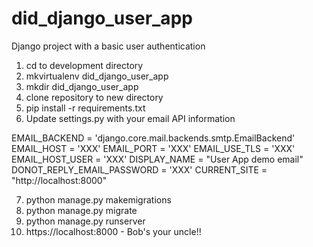 # did_django_user_app
Django project with a basic user authentication

1) cd to development directory
2) mkvirtualenv did_django_user_app
3) mkdir did_django_user_app
4) clone repository to new directory
5) pip install -r requirements.txt
6) Update settings.py with your email API information

EMAIL_BACKEND = 'django.core.mail.backends.smtp.EmailBackend'
EMAIL_HOST = 'XXX'
EMAIL_PORT = 'XXX'
EMAIL_USE_TLS = 'XXX'
EMAIL_HOST_USER = 'XXX'
DISPLAY_NAME = "User App demo email"
DONOT_REPLY_EMAIL_PASSWORD = 'XXX'
CURRENT_SITE = "http://localhost:8000"


7) python manage.py makemigrations
8) python manage.py migrate
9) python manage.py runserver
10) https://localhost:8000 - Bob's your uncle!! 

